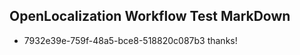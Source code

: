 ## OpenLocalization Workflow Test MarkDown
* 7932e39e-759f-48a5-bce8-518820c087b3 thanks!

<!--HONumber=Aug16_HO4-->


